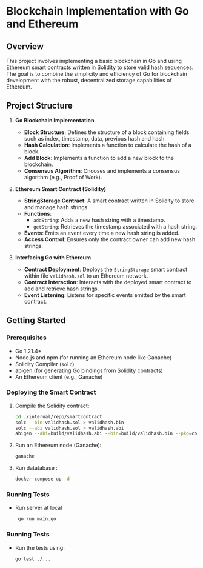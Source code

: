 # Blockchain Implementation with Go and Ethereum

## Overview

This project involves implementing a basic blockchain in Go and using Ethereum smart contracts written in Solidity to store valid hash sequences. The goal is to combine the simplicity and efficiency of Go for blockchain development with the robust, decentralized storage capabilities of Ethereum.

## Project Structure

1. **Go Blockchain Implementation**
    - **Block Structure**: Defines the structure of a block containing fields such as index, timestamp, data, previous hash and hash.
    - **Hash Calculation**: Implements a function to calculate the hash of a block.
    - **Add Block**: Implements a function to add a new block to the blockchain.
    - **Consensus Algorithm**: Chooses and implements a consensus algorithm (e.g., Proof of Work).

2. **Ethereum Smart Contract (Solidity)**
    - **StringStorage Contract**: A smart contract written in Solidity to store and manage hash strings.
    - **Functions**:
        - `addString`: Adds a new hash string with a timestamp.
        - `getString`: Retrieves the timestamp associated with a hash string.
    - **Events**: Emits an event every time a new hash string is added.
    - **Access Control**: Ensures only the contract owner can add new hash strings.

3. **Interfacing Go with Ethereum**
    - **Contract Deployment**: Deploys the `StringStorage` smart contract within file `validhash.sol` to an Ethereum network.
    - **Contract Interaction**: Interacts with the deployed smart contract to add and retrieve hash strings.
    - **Event Listening**: Listens for specific events emitted by the smart contract.

## Getting Started

### Prerequisites

- Go 1.21.4+
- Node.js and npm (for running an Ethereum node like Ganache)
- Solidity Compiler (`solc`)
- abigen (for generating Go bindings from Solidity contracts)
- An Ethereum client (e.g., Ganache)

### Deploying the Smart Contract

1. Compile the Solidity contract:
    ```bash
    cd ./internal/repo/smartcontract
    solc --bin validhash.sol > validhash.bin
    solc --abi validhash.sol > validhash.abi
    abigen --abi=build/validhash.abi --bin=build/validhash.bin --pkg=contracts --out=validhash.go
    ```

2. Run an Ethereum node (Ganache):
    ```bash
    ganache
    ```

3. Run datatabase :
    ```bash
    docker-compose up -d
    ```
### Running Tests
- Run server at local
   ```bash
    go run main.go
   ```
### Running Tests

- Run the tests using:
    ```bash
    go test ./...
    ```